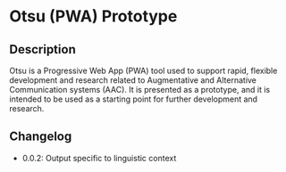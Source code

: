 # Otsu (PWA) Prototype

## Description

Otsu is a Progressive Web App (PWA) tool used to support rapid, flexible development and research related to Augmentative and Alternative Communication systems (AAC). It is presented as a prototype, and it is intended to be used as a starting point for further development and research.

## Changelog

-   0.0.2: Output specific to linguistic context
